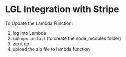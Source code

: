 # LGL Integration with Stripe

To Update the Lambda Function:
1. log into Lambda
2. run `npm install` (to create the node_modules folder)
3. zip it up
4. upload the zip file to lambda function
